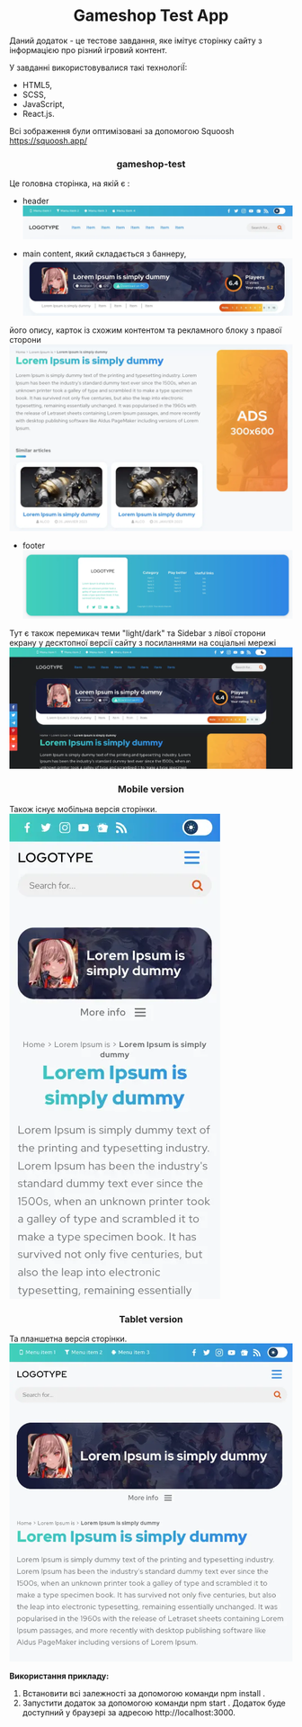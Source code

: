 <h1 align="center">Gameshop Test App</h1>

Даний додаток - це тестове завдання, яке імітує сторінку сайту з інформацією про різний ігровий контент.

У завданні використовувалися такі технологіЇ:

- HTML5,
- SCSS,
- JavaScript,
- React.js.

Всі зображення були оптимізовані за допомогою Squoosh https://squoosh.app/

<h3 align="center">gameshop-test</h3>
Це головна сторінка, на якій є :

- header
  <img src="./public/gameshop_test-header.webp">

- main content, який складається з баннеру,
  <img src="./public/gameshop_test-banner.webp">

його опису, карток із схожим контентом та рекламного блоку з правої сторони
<img src="./public/gameshop_test-banner_info.webp">

- footer
  <img src="./public/gameshop_test-footer.webp">

Тут є також перемикач теми "light/dark" та Sidebar з лівої сторони екрану у десктопної версії сайту з посиланнями на соціальні мережі
<img src="./public/gameshop_test-theme.webp">

<h3 align="center">Mobile version</h3>
Також існує мобільна версія сторінки.
<img src="./public/gameshop_test-mobile.webp">

<h3 align="center">Tablet version</h3>
Та планшетна версія сторінки.
<img src="./public/gameshop_test-tablet.webp">

**Використання прикладу:**

1.  Встановити всі залежності за допомогою команди npm install .
2.  Запустити додаток за допомогою команди npm start .
    Додаток буде доступний у браузері за адресою http://localhost:3000.
